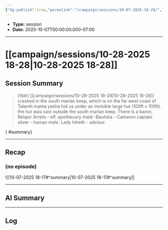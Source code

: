 ```yaml
---
{"dg-publish":true,"permalink":"/campaign/sessions/10-07-2025-18-28/","created":"2025-10-28T18:29:15.058-07:00","updated":"2025-10-28T22:53:10.118-07:00"}
---
```



<p><span><ul>
<li dir="auto"><strong>Type:</strong> session</li>
<li dir="auto"><strong>Date:</strong> 2025-10-07T00:00:00.000-07:00</li>
</ul></span></p>

---

# [[campaign/sessions/10-28-2025 18-28\|10-28-2025 18-28]]

## Session Summary
> [!tldr] [[campaign/sessions/10-28-2025 18-28\|10-28-2025 18-28]]
> crashed in the south marlan keep, which is on the far west coast of Talamh mama yasha hid us under an invisible large hut (100ft x 100ft). the hut was cast outside the south marlan keep. There is a baron, Relajor Arreta - elf. apothecary maid -Bautista - Cameron captain silver - human male. Lady hilreth - advisor.
>
{ #summary}


---

## Recap
### **(no episode)**
![[10-07-2025 18-17#^summary\|10-07-2025 18-17#^summary]]

---
## AI Summary

---
## Log
